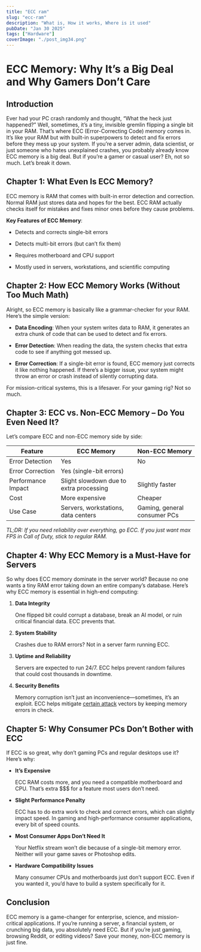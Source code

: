 ```yaml
---
title: "ECC ram"
slug: "ecc-ram"
description: "What is, How it works, Where is it used"
pubDate: "Jan 30 2025"
tags: ["Hardware"]
coverImage: "./post_img34.png"
---
```


# ECC Memory: Why It’s a Big Deal and Why Gamers Don’t Care

## Introduction

Ever had your PC crash randomly and thought, “What the heck just happened?” Well, sometimes, it’s a tiny, invisible gremlin flipping a single bit in your RAM. That’s where ECC (Error-Correcting Code) memory comes in. It’s like your RAM but with built-in superpowers to detect and fix errors before they mess up your system. If you’re a server admin, data scientist, or just someone who hates unexplained crashes, you probably already know ECC memory is a big deal. But if you’re a gamer or casual user? Eh, not so much. Let’s break it down.

## Chapter 1: What Even Is ECC Memory?

ECC memory is RAM that comes with built-in error detection and correction. Normal RAM just stores data and hopes for the best. ECC RAM actually checks itself for mistakes and fixes minor ones before they cause problems.

**Key Features of ECC Memory**:

 - Detects and corrects single-bit errors

 - Detects multi-bit errors (but can’t fix them)

 - Requires motherboard and CPU support

 - Mostly used in servers, workstations, and scientific computing

## Chapter 2: How ECC Memory Works (Without Too Much Math)

Alright, so ECC memory is basically like a grammar-checker for your RAM. Here’s the simple version:

 - **Data Encoding**: When your system writes data to RAM, it generates an extra chunk of code that can be used to detect and fix errors.

 - **Error Detection**: When reading the data, the system checks that extra code to see if anything got messed up.

 - **Error Correction**: If a single-bit error is found, ECC memory just corrects it like nothing happened. If there’s a bigger issue, your system might throw an error or crash instead of silently corrupting data.

For mission-critical systems, this is a lifesaver. For your gaming rig? Not so much.

## Chapter 3: ECC vs. Non-ECC Memory – Do You Even Need It?

Let’s compare ECC and non-ECC memory side by side:

|Feature|ECC Memory|Non-ECC Memory|
|-------|----------|--------------|
|Error Detection|Yes|No|
|Error Correction|Yes (single-bit errors)||Nope|
|Performance Impact|Slight slowdown due to extra processing|Slightly faster|
|Cost|More expensive|Cheaper|
|Use Case|Servers, workstations, data centers|Gaming, general consumer PCs|

*TL;DR: If you need reliability over everything, go ECC. If you just want max FPS in Call of Duty, stick to regular RAM.*

## Chapter 4: Why ECC Memory is a Must-Have for Servers

So why does ECC memory dominate in the server world? Because no one wants a tiny RAM error taking down an entire company’s database. Here’s why ECC memory is essential in high-end computing:

1. **Data Integrity**

    One flipped bit could corrupt a database, break an AI model, or ruin critical financial data. ECC prevents that.

2. **System Stability**

    Crashes due to RAM errors? Not in a server farm running ECC.

3. **Uptime and Reliability**

    Servers are expected to run 24/7. ECC helps prevent random failures that could cost thousands in downtime.

4. **Security Benefits**

    Memory corruption isn’t just an inconvenience—sometimes, it’s an exploit. ECC helps mitigate [certain attack](https://en.wikipedia.org/wiki/Row_hammer) vectors by keeping memory errors in check.

## Chapter 5: Why Consumer PCs Don’t Bother with ECC

If ECC is so great, why don’t gaming PCs and regular desktops use it? Here’s why:

 - **It’s Expensive**

    ECC RAM costs more, and you need a compatible motherboard and CPU. That’s extra $$$ for a feature most users don’t need.

 - **Slight Performance Penalty**

    ECC has to do extra work to check and correct errors, which can slightly impact speed. In gaming and high-performance consumer applications, every bit of speed counts.

 - **Most Consumer Apps Don’t Need It**

    Your Netflix stream won’t die because of a single-bit memory error. Neither will your game saves or Photoshop edits.

 - **Hardware Compatibility Issues**

    Many consumer CPUs and motherboards just don’t support ECC. Even if you wanted it, you’d have to build a system specifically for it.

## Conclusion

ECC memory is a game-changer for enterprise, science, and mission-critical applications. If you’re running a server, a financial system, or crunching big data, you absolutely need ECC.
But if you’re just gaming, browsing Reddit, or editing videos? Save your money, non-ECC memory is just fine.

